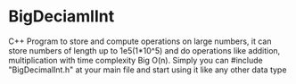 # BigDeciamlInt
C++ Program to store and compute operations on large numbers, it can store numbers of length up to 1e5(1*10^5) and do operations like addition, multiplication with time complexity Big O(n).
Simply you can #include "BigDecimalInt.h" at your main file and start using it like any other data type
